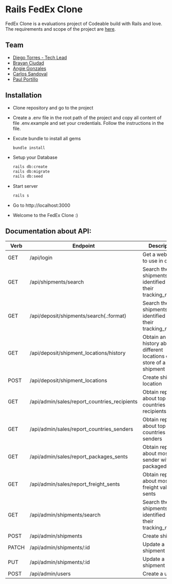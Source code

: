 # Rails FedEx Clone

FedEx Clone is a evaluations project of Codeable build with Rails and love. The requirements and scope of the project are [here](https://github.com/codeableorg/rails-fedex-clon/blob/master/requirements.md).

## Team

- [Diego Torres - Tech Lead](https://github.com/diegotc86)
- [Brayan Ciudad](https://github.com/Linzeur)
- [Angie Gonzales](https://github.com/AngieCristina)
- [Carlos Sandoval](https://github.com/cdsandoval)
- [Paul Portillo](https://github.com/yummta)

## Installation

- Clone repository and go to the project
- Create a .env file in the root path of the project and copy all content of file .env.example and set your credentials. Follow the instructions in the file.
- Excute bundle to install all gems
  ```bash
  bundle install
  ```
- Setup your Database
  ```bash
  rails db:create
  rails db:migrate
  rails db:seed
  ```
- Start server

  ```bash
  rails s
  ```

- Go to http://localhost:3000

- Welcome to the FedEx Clone :)

## Documentation about API:

| Verb  | Endpoint                                     | Description                                                        |
| ----- | -------------------------------------------- | ------------------------------------------------------------------ |
| GET   | /api/login                                   | Get a web token to use in queries                                  |
| GET   | /api/shipments/search                        | Search the shipments identified by their tracking_number           |
| GET   | /api/deposit/shipments/search(.:format)      | Search the shipments identified by their tracking_number           |
| GET   | /api/deposit/shipment_locations/history      | Obtain an history about different locations of store of a shipment |
| POST  | /api/deposit/shipment_locations              | Create shipment location                                           |
| GET   | /api/admin/sales/report_countries_recipients | Obtain report about top countries recipients                       |
| GET   | /api/admin/sales/report_countries_senders    | Obtain report about top countries senders                          |
| GET   | /api/admin/sales/report_packages_sents       | Obtain report about most sender with packaged sents                |
| GET   | /api/admin/sales/report_freight_sents        | Obtain report about most freight value sents                       |
| GET   | /api/admin/shipments/search                  | Search the shipments identified by their tracking_number           |
| POST  | /api/admin/shipments                         | Create shipment                                                    |
| PATCH | /api/admin/shipments/:id                     | Update a shipment                                                  |
| PUT   | /api/admin/shipments/:id                     | Update a shipment                                                  |
| POST  | /api/admin/users                             | Create a user                                                      |
